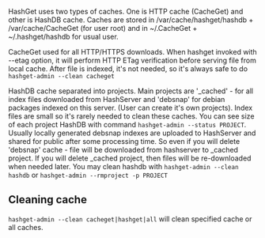 HashGet uses two types of caches. One is HTTP cache (CacheGet) and other is HashDB cache.
Caches are stored in /var/cache/hashget/hashdb + /var/cache/CacheGet (for user root) and in ~/.CacheGet + ~/.hashget/hashdb for usual user.

CacheGet used for all HTTP/HTTPS downloads. When hashget invoked with --etag option, it will perform HTTP ETag verification before serving file from local cache. After file is indexed, it's not needed, so it's always safe to do `hashget-admin --clean cacheget`

HashDB cache separated into projects. Main projects are '_cached' - for all index files downloaded from HashServer and 'debsnap' for debian packages indexed on this server. (User can create it's own projects). Index files are small so it's rarely needed to clean these caches. You can see size of each project HashDB with command `hashget-admin --status PROJECT`. Usually locally generated debsnap indexes are uploaded to HashServer and shared for public after some processing time. So even if you will delete 'debsnap' cache - file will be downloaded from hashserver to _cached project. If you will delete _cached project, then files will be re-downloaded when needed later. You may clean hashdb with `hashget-admin --clean hashdb` or `hashget-admin --rmproject -p PROJECT `

## Cleaning cache
`hashget-admin --clean cacheget|hashget|all` will clean specified cache or all caches.
